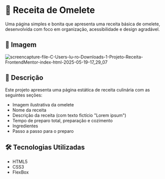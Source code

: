# 🍳 Receita de Omelete

Uma página simples e bonita que apresenta uma receita básica de omelete, desenvolvida com foco em organização, acessibilidade e design agradável.

## 📸 Imagem

![screencapture-file-C-Users-lu-ro-Downloads-1-Projeto-Receita-FrontendMentor-index-html-2025-05-19-17_29_07](https://github.com/user-attachments/assets/667ac1c2-9504-4cb0-90c3-4be3e159269a)


## 📝 Descrição

Este projeto apresenta uma página estática de receita culinária com as seguintes seções:

- Imagem ilustrativa da omelete
- Nome da receita
- Descrição da receita (com texto fictício "Lorem ipsum")
- Tempo de preparo total, preparação e cozimento
- Ingredientes
- Passo a passo para o preparo

## 🛠️ Tecnologias Utilizadas

- HTML5
- CSS3
- FlexBox

